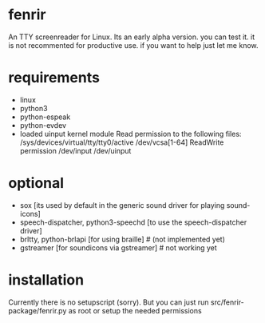 # fenrir
An TTY screenreader for Linux. Its an early alpha version. you can test it. it is not recommented for productive use. if you want to help just let me know. 

# requirements
- linux
- python3
- python-espeak
- python-evdev
- loaded uinput kernel module
Read permission to the following files:
/sys/devices/virtual/tty/tty0/active
/dev/vcsa[1-64]
ReadWrite permission 
/dev/input
/dev/uinput

# optional 
- sox [its used by default in the generic sound driver for playing sound-icons]
- speech-dispatcher, python3-speechd [to use the speech-dispatcher driver]
- brltty, python-brlapi [for using braille] # (not implemented yet)
- gstreamer [for soundicons via gstreamer] # not working yet

# installation
Currently there is no setupscript (sorry). But you can just run src/fenrir-package/fenrir.py as root or setup the needed permissions


